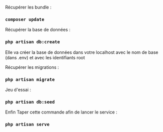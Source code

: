 Récupérer les bundle :
### `composer update`
    
    
Récupérer la base de données : 
### `php artisan db:create`
 Elle va créer la base de données dans votre localhost avec le nom de base (dans .env) et avec les identifiants root

Récupérer les migrations : 
### `php artisan migrate`

Jeu d'essai : 
### `php artisan db:seed`

Enfin Taper cette commande afin de lancer le service : 
### `php artisan serve`
